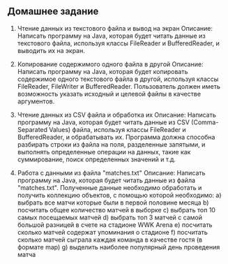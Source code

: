 ## Домашнее задание 
1) Чтение данных из текстового файла и вывод на экран
   Описание: Написать программу на Java, которая будет читать данные из текстового файла,
   используя классы FileReader и BufferedReader, и выводить их на экран.

2) Копирование содержимого одного файла в другой
   Описание: Написать программу на Java, которая будет копировать содержимое одного
   текстового файла в другой, используя классы FileReader, FileWriter и BufferedReader.
   Пользователь должен иметь возможность указать исходный и целевой файлы в качестве аргументов.

3) Чтение данных из CSV файла и обработка их
   Описание: Написать программу на Java, которая будет читать данные из CSV (Comma-Separated Values)
   файла, используя классы FileReader и BufferedReader, и обрабатывать их.
   Программа должна способна разбирать строки из файла на поля, разделенные запятыми,
   и выполнять определенные операции на данных, такие как суммирование, поиск определенных значений и т.д.

4) Работа с данными из файла "matches.txt"
   Описание: Написать программу на Java, которая будет читать данные из файла "matches.txt".
   Полученные данные необходимо обработать и получить коллекцию объектов, с помощью которой необходимо:
   a) выбрать все матчи которые были в первой половине месяца 
   b) посчитать общее количество матчей в выборке
   c) выбрать топ 10 самых посещаемых матчей
   d) выбрать топ 3 матчей с самой большой разницей в счете на стадионе WWK Arena
   e) посчитать сколько матчей содержат упоминания о стадионе
   f) посчитать сколько матчей сыграла каждая команда в качестве гостя (в формате map)
   g) выделить наиболее популярный день проведения матча


